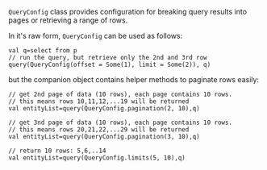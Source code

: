 `QueryConfig` class provides configuration for breaking query results into pages or retrieving a range of rows.

In it's raw form, `QueryConfig` can be used as follows:

```
val q=select from p
// run the query, but retrieve only the 2nd and 3rd row
query(QueryConfig(offset = Some(1), limit = Some(2)), q)
```

but the companion object contains helper methods to paginate rows easily:

```
// get 2nd page of data (10 rows), each page contains 10 rows.
// this means rows 10,11,12,...19 will be returned
val entityList=query(QueryConfig.pagination(2, 10),q)

// get 3nd page of data (10 rows), each page contains 10 rows.
// this means rows 20,21,22,...29 will be returned
val entityList=query(QueryConfig.pagination(3, 10),q)

// return 10 rows: 5,6,..14
val entityList=query(QueryConfig.limits(5, 10),q)

```
